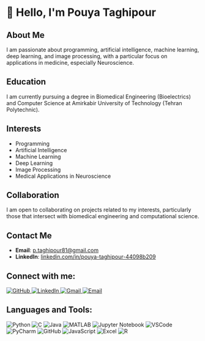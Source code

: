 # 👋 Hello, I'm Pouya Taghipour

## About Me
I am passionate about programming, artificial intelligence, machine learning, deep learning, and image processing, with a particular focus on applications in medicine, especially Neuroscience.

## Education
I am currently pursuing a degree in Biomedical Engineering (Bioelectrics) and Computer Science at Amirkabir University of Technology (Tehran Polytechnic).

## Interests
- Programming
- Artificial Intelligence
- Machine Learning
- Deep Learning
- Image Processing
- Medical Applications in Neuroscience

## Collaboration
I am open to collaborating on projects related to my interests, particularly those that intersect with biomedical engineering and computational science.

## Contact Me
- **Email**: [p.taghipour81@gmail.com](mailto:p.taghipour81@gmail.com)
- **LinkedIn**: [linkedin.com/in/pouya-taghipour-44098b209](https://linkedin.com/in/pouya-taghipour-44098b209)

## Connect with me:
<p align="left">
  <a href="https://github.com/Pouya-Ta" target="_blank">
    <img src="https://img.icons8.com/material-outlined/40/000000/github.png" alt="GitHub"/>
  </a>
  <a href="https://www.linkedin.com/in/pouya-taghipour-44098b209/" target="_blank">
    <img src="https://img.icons8.com/material-outlined/40/000000/linkedin.png" alt="LinkedIn"/>
  </a>
  <a href="mailto:p.taghipour81@gmail.com" target="_blank">
    <img src="https://img.icons8.com/material-outlined/40/000000/gmail.png" alt="Gmail"/>
  </a>
  <a href="mailto:Pouya_Taghipour@aut.ac.ir" target="_blank">
    <img src="https://img.icons8.com/material-outlined/40/000000/email.png" alt="Email"/>
  </a>
</p>

## Languages and Tools:
<p align="left">
  <img src="https://img.icons8.com/color/48/000000/python.png" alt="Python"/>
  <img src="https://img.icons8.com/color/48/000000/c-programming.png" alt="C"/>
  <img src="https://img.icons8.com/color/48/000000/java-coffee-cup-logo.png" alt="Java"/>
  <img src="https://img.icons8.com/color/48/000000/matlab.png" alt="MATLAB"/>
  <img src="https://img.icons8.com/color/48/000000/jupyter.png" alt="Jupyter Notebook"/>
  <img src="https://img.icons8.com/color/48/000000/visual-studio-code-2019.png" alt="VSCode"/>
  <img src="https://img.icons8.com/color/48/000000/pycharm.png" alt="PyCharm"/>
  <img src="https://img.icons8.com/material-outlined/48/000000/github.png" alt="GitHub"/>
  <img src="https://img.icons8.com/color/48/000000/javascript.png" alt="JavaScript"/>
  <img src="https://img.icons8.com/color/48/000000/microsoft-excel-2019.png" alt="Excel"/>
  <img src="https://img.icons8.com/color/48/000000/r-project.png" alt="R"/>
</p>

<!---
Pouya-Ta/Pouya-Ta is a ✨ special ✨ repository because its `README.md` (this file) appears on your GitHub profile.
You can click the Preview link to take a look at your changes.
--->



